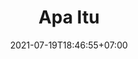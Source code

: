 ---
title: Apa Itu
date: 2021-07-19T18:46:55+07:00
description: "Membuat aplikasi web pertamamu menggunakan Vuejs dan Tailwindcss"
keyword: [vuejs, tailwindcss, tutorial]
tags: [vuejs, tailwindcss]
collection: blog
contentType: list
---